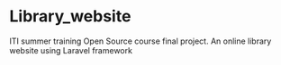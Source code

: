# Library_website
ITI summer training Open Source course final project.
An online library website using Laravel framework
